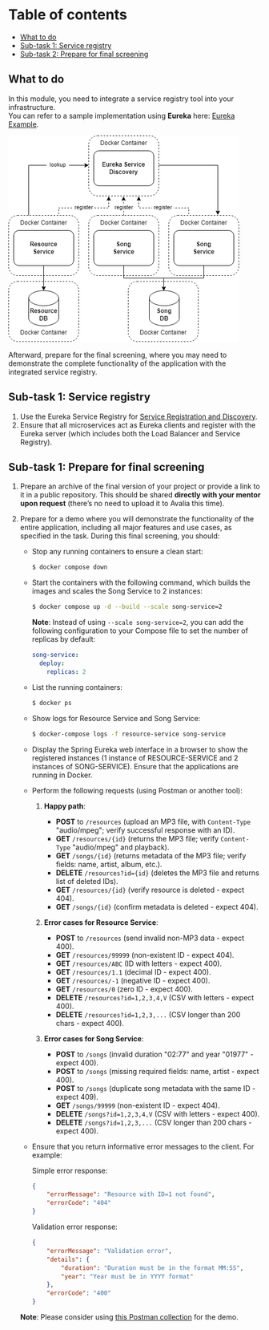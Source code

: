 # Table of contents

- [What to do](#what-to-do)
- [Sub-task 1: Service registry](#sub-task-service-registry)
- [Sub-task 2: Prepare for final screening](#sub-task-prepare-for-final-screening)

## What to do

In this module, you need to integrate a service registry tool into your infrastructure.  
You can refer to a sample implementation using **Eureka** here: [Eureka Example](https://www.javainuse.com/spring/cloud-gateway-eureka).

![](images/service_discovery.png)

Afterward, prepare for the final screening, where you may need to demonstrate the complete functionality of the application with the integrated service registry.

## Sub-task 1: Service registry

1) Use the Eureka Service Registry for [Service Registration and Discovery](https://spring.io/guides/gs/service-registration-and-discovery/).
2) Ensure that all microservices act as Eureka clients and register with the Eureka server (which includes both the Load Balancer and Service Registry).

## Sub-task 1: Prepare for final screening

1) Prepare an archive of the final version of your project or provide a link to it in a public repository. This should be shared **directly with your mentor upon request** (there’s no need to upload it to Avalia this time).

2) Prepare for a demo where you will demonstrate the functionality of the entire application, including all major features and use cases, as specified in the task. During this final screening, you should:

    - Stop any running containers to ensure a clean start:
      ```bash
      $ docker compose down
      ```

    - Start the containers with the following command, which builds the images and scales the Song Service to 2 instances:
      ```bash
      $ docker compose up -d --build --scale song-service=2
      ```
      **Note**: Instead of using `--scale song-service=2`, you can add the following configuration to your Compose file to set the number of replicas by default:
      ```yaml
      song-service:
        deploy:
          replicas: 2
      ```

    - List the running containers:
      ```bash
      $ docker ps
      ```

    - Show logs for Resource Service and Song Service:
      ```bash
      $ docker-compose logs -f resource-service song-service
      ```

    - Display the Spring Eureka web interface in a browser to show the registered instances (1 instance of RESOURCE-SERVICE and 2 instances of SONG-SERVICE). Ensure that the applications are running in Docker.

    - Perform the following requests (using Postman or another tool):

        1. **Happy path**:
            - **POST** to `/resources` (upload an MP3 file, with `Content-Type` "audio/mpeg"; verify successful response with an ID).
            - **GET** `/resources/{id}` (returns the MP3 file; verify `Content-Type` "audio/mpeg" and playback).
            - **GET** `/songs/{id}` (returns metadata of the MP3 file; verify fields: name, artist, album, etc.).
            - **DELETE** `/resources?id={id}` (deletes the MP3 file and returns list of deleted IDs).
            - **GET** `/resources/{id}` (verify resource is deleted - expect 404).
            - **GET** `/songs/{id}` (confirm metadata is deleted - expect 404).

        2. **Error cases for Resource Service**:
            - **POST** to `/resources` (send invalid non-MP3 data - expect 400).
            - **GET** `/resources/99999` (non-existent ID - expect 404).
            - **GET** `/resources/ABC` (ID with letters - expect 400).
            - **GET** `/resources/1.1` (decimal ID - expect 400).
            - **GET** `/resources/-1` (negative ID - expect 400).
            - **GET** `/resources/0` (zero ID - expect 400).
            - **DELETE** `/resources?id=1,2,3,4,V` (CSV with letters - expect 400).
            - **DELETE** `/resources?id=1,2,3,...` (CSV longer than 200 chars - expect 400).

        3. **Error cases for Song Service**:
            - **POST** to `/songs` (invalid duration "02:77" and year "01977" - expect 400).
            - **POST** to `/songs` (missing required fields: name, artist - expect 400).
            - **POST** to `/songs` (duplicate song metadata with the same ID - expect 409).
            - **GET** `/songs/99999` (non-existent ID - expect 404).
            - **DELETE** `/songs?id=1,2,3,4,V` (CSV with letters - expect 400).
            - **DELETE** `/songs?id=1,2,3,...` (CSV longer than 200 chars - expect 400).

    - Ensure that you return informative error messages to the client. For example:

      Simple error response:
      ```json
      {
          "errorMessage": "Resource with ID=1 not found",
          "errorCode": "404"
      }
      ```

      Validation error response:
      ```json
      {
          "errorMessage": "Validation error",
          "details": {
              "duration": "Duration must be in the format MM:SS",
              "year": "Year must be in YYYY format"
          },
          "errorCode": "400"
      }
      ```

   **Note**: Please consider using [this Postman collection](../microservice_architecture_overview/api-tests/introduction_to_microservices.postman_collection.json) for the demo.

